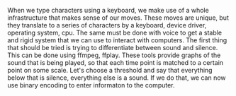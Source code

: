 When we type characters using a keyboard, we make use of a whole infrastructure that
makes sense of our moves. These moves are unique, but they translate to a series of
characters by a keyboard, device driver, operating system, cpu. The same must be done
with voice to get a stable and rigid system that we can use to interact with computers.
The first thing that should be tried is trying to differentiate between sound and
silence. This can be done using ffmpeg, ffplay. These tools provide graphs of the sound
that is being played, so that each time point is matched to a certain point on some
scale. Let's choose a threshold and say that everything below that is silence,
everything else is a sound. If we do that, we can now use binary encoding to enter
informaton to the computer.
